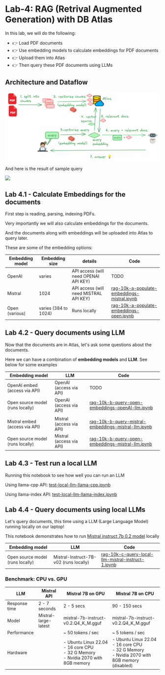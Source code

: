 # Lab-4: RAG (Retrival Augmented Generation) with DB Atlas

In this lab, we will do the following:

- 👉 Load PDF documents
- 👉 Use embedding models to calculate embeddings for PDF documents
- 👉 Upload them into Atlas
- 👉 Then query these PDF documents using LLMs

## Architecture and Dataflow

![](../images/rag-overview-2.png)

And here is the result of sample query

![](../images/rag-2-answer.png)

## Lab 4.1 - Calculate Embeddings for the documents

First step is reading, parsing, indexing PDFs.  

Very importantly we will also calculate embeddings for the documents.

And the documents along with embeddings will be uploaded into Atlas to query later.

These are some of the embedding options:

| Embedding model | Embedding size       | details                                | Code                                                                                                 |
|-----------------|----------------------|----------------------------------------|------------------------------------------------------------------------------------------------------|
| OpenAI          | varies               | API access (will need OPENAI API KEY)  | TODO                                                                                                 |
| Mistral         | 1024                 | API access (will need MISTRAL API KEY) | [rag-10k-a-populate-embeddings-mistral.ipynb](lab-4-rag/rag-10k-a-populate-embeddings-mistral.ipynb) |
| Open (various)  | varies (384 to 1024) | Runs locally                           | [rag-10k-a-populate-embeddings-open.ipynb](lab-4-rag/rag-10k-a-populate-embeddings-open.ipynb)       |

## Lab 4.2 - Query documents using LLM

Now that the documents are in Atlas, let's ask some questions about the documents.

Here we can have a combination of **embedding models** and **LLM**.  See below for some examples

| Embedding model                  | LLM                      | Code                                                                                                         |
|----------------------------------|--------------------------|--------------------------------------------------------------------------------------------------------------|
| OpenAI embed (access via API)    | OpenAI (access via API)  | TODO                                                                                                         |
| Open source model (runs locally) | OpenAI (access via API)  | [rag-10k-b-query-open-embeddings-openAI-llm.ipynb](rag-10k-b-query-open-embeddings-openAI-llm.ipynb)         |
|                                  |                          |                                                                                                              |
| Mistral embed (access via API)   | Mistral (access via API) | [rag-10k-b-query-mistral-embeddings-mistral-llm.ipynb](rag-10k-b-query-mistral-embeddings-mistral-llm.ipynb) |
| Open source model (runs locally) | Mistral (access via API) | [rag-10k-b-query-open-embeddings-mistral-llm.ipynb](rag-10k-b-query-open-embeddings-mistral-llm.ipynb)       |


## Lab 4.3 - Test run a local LLM


Running this notebook to see how well you can run an LLM 

Using llama-cpp API: [test-local-llm-llama-cpp.ipynb](test-local-llm-llama-cpp.ipynb)

Using llama-index API: [test-local-llm-llama-index.ipynb](test-local-llm-llama-index.ipynb)


## Lab 4.4 - Query documents using local LLMs

Let's query documents, this time using a LLM (Large Language Model) running locally on our laptop!

This notebook demonstrates how to run [Mistral instruct 7b 0.2 model](https://huggingface.co/mistralai/Mistral-7B-Instruct-v0.2) locally

| Embedding model                  | LLM                                    | Code                                                                         |
|----------------------------------|----------------------------------------|------------------------------------------------------------------------------|
| Open source model (runs locally) | Mistral-Instruct-7B-v02 (runs locally) | [rag-10k-c-query-local-llm-mistral-instruct-1.ipynb](lab-4-rag/rag-10k-c-query-local-llm-mistral-instruct-1.ipynb) |


### Benchmark: CPU vs. GPU

| LLM           | Mistral API          | Mistral 7B on GPU                                                                         | Mistral 7B on CPU                                                                                  |
|---------------|----------------------|-------------------------------------------------------------------------------------------|----------------------------------------------------------------------------------------------------|
| Response time | 2 - 7 seconds        | 2 - 5 secs                                                                                | 90 - 150 secs                                                                                      |
| Model         | Mistral-large-latest | mistral-7b-instruct-v0.2.Q4_K_M.gguf                                                      | mistral-7b-instruct-v0.2.Q4_K_M.gguf                                                               |
| Performance   |                      | ~ 50 tokens / sec                                                                         | ~ 5 tokens / sec                                                                                   |
| Hardware      |                      | - Ubuntu Linux 22.04<br>- 16 core CPU <br>- 32 G Memory <br>- Nvidia 2070 with 8GB memory | - Ubuntu Linux 22.04<br>- 16 core CPU<br>- 32 G Memory<br>- Nvidia 2070 with 8GB memory (disabled) |